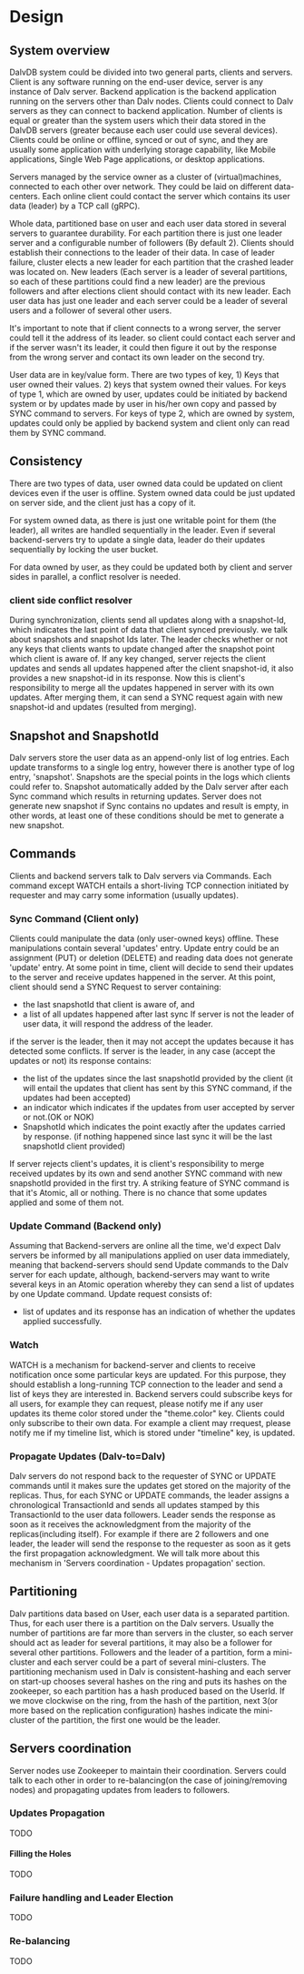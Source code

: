 # Design
## System overview
DalvDB system could be divided into two general parts, clients and servers. Client is any software running on the end-user 
device, server is any instance of Dalv server. Backend application is the backend application running on the servers
other than Dalv nodes. Clients could connect to Dalv servers as they can connect to backend application.
Number of clients is equal or greater than the system users which their data stored in the DalvDB servers 
(greater because each user could use several devices). Clients could be online or offline, synced or out of sync,
and they are usually some application with underlying storage capability, like Mobile applications, Single Web Page applications, or desktop applications.

Servers managed by the service owner as a cluster of (virtual)machines, connected to each other over network. They could be 
laid on different data-centers. Each online client could contact the server which contains its user data (leader) by a
TCP call (gRPC).

Whole data, partitioned base on user and each user data stored in several servers to guarantee durability. For each 
partition there is just one leader server and a configurable number of followers (By default 2). Clients should establish their 
connections to the leader of their data. In case of leader failure, cluster elects a new leader for each 
partition that the crashed leader was located on. New leaders (Each server is a leader of several partitions, so each of
these partitions could find a new leader) are the previous followers and after elections client should contact with its
new leader. Each user data has just one leader and each server could be a leader of several users and a follower of several other users.

It's important to note that if client connects to a wrong server, the server could tell it the address of its leader. 
so client could contact each server and if the server wasn't its leader, it could then figure it out by the response 
from the wrong server and contact its own leader on the second try.

User data are in key/value form. There are two types of key, 1) Keys that user owned their values. 2) keys that system owned their values.
For keys of type 1, which are owned by user, updates could be initiated by backend system or by updates made by user 
in his/her own copy and passed by SYNC command to servers. 
For keys of type 2, which are owned by system, updates could only be applied by backend system and client only can read them by SYNC command.

## Consistency
There are two types of data, user owned data could be updated on client devices even if the user is offline. 
System owned data could be just updated on server side, and the client just has a copy of it.

For system owned data, as there is just one writable point for them (the leader), all writes are handled sequentially 
in the leader. Even if several backend-servers try to update a single data, leader do their updates sequentially by 
locking the user bucket.

For data owned by user, as they could be updated both by client and server sides in parallel, a conflict 
resolver is needed.

### client side conflict resolver
During synchronization, clients send all updates along with a snapshot-Id, which indicates the last point of data
that client synced previously. we talk about snapshots and snapshot Ids later.
The leader checks whether or not any keys that clients wants to update changed after the snapshot point which client is aware of. If 
any key changed, server rejects the client updates and sends all updates happened after the client snapshot-id, it also 
provides a new snapshot-id in its response. Now this is client's responsibility to merge all the updates
happened in server with its own updates. After merging them, it can send a SYNC request again with new snapshot-id 
and updates (resulted from merging). 

## Snapshot and SnapshotId
Dalv servers store the user data as an append-only list of log entries. Each update transforms to a single log entry, however
there is another type of log entry, 'snapshot'. Snapshots are the special points in the logs which clients could refer to.
Snapshot automatically added by the Dalv server after each Sync command which results in returning updates. Server does 
not generate new snapshot if Sync contains no updates and result is empty, in other words, at least one of these conditions should be 
met to generate a new snapshot.

## Commands
Clients and backend servers talk to Dalv servers via Commands. Each command except WATCH entails a short-living TCP 
connection initiated by requester and may carry some information (usually updates).

### Sync Command (Client only)
Clients could manipulate the data (only user-owned keys) offline. These manipulations contain several 'updates' entry.
Update entry could be an assignment (PUT) or deletion (DELETE) and reading data does not generate 'update' entry.
At some point in time, client will decide to send their updates to the server and receive updates happened in the server. 
At this point, client should send a SYNC Request to server containing:
- the last snapshotId that client is aware of, and
- a list of all updates happened after last sync
If server is not the leader of user data, it will respond the address of the leader.

if the server is the leader, then it may not accept the updates because it has detected some conflicts. If server is
the leader, in any case (accept the updates or not) its response contains:
- the list of the updates since the last snapshotId provided by the client (it will entail the updates that client has 
sent by this SYNC command, if the updates had been accepted)
- an indicator which indicates if the updates from user accepted by server or not.(OK or NOK)
- SnapshotId which indicates the point exactly after the updates carried by response. (if nothing happened 
since last sync it will be the last snapshotId client provided)

If server rejects client's updates, it is client's responsibility to merge received updates by its own and
send another SYNC command with new snapshotId provided in the first try.
A striking feature of SYNC command is that it's Atomic, all or nothing. There is no chance that some updates applied 
and some of them not.
### Update Command (Backend only)
Assuming that Backend-servers are online all the time, we'd expect Dalv servers be informed by all manipulations
applied on user data immediately, meaning that backend-servers should send Update commands to the Dalv server for each update, 
although, backend-servers may want to write several keys in an Atomic operation whereby they can send a list of 
updates by one Update command. Update request consists of:
- list of updates
and its response has an indication of whether the updates applied successfully.

### Watch
WATCH is a mechanism for backend-server and clients to receive notification once some particular keys are updated. For this purpose, 
they should establish a long-running TCP connection to the leader and send a list of keys they are interested in.
Backend servers could subscribe keys for all users, for example they can request, please notify me if any user updates its 
theme color stored under the "theme.color" key. Clients could only subscribe to their own data. For example a 
client may rrequest, please notify me if my timeline list, which is stored under "timeline" key, is updated.

### Propagate Updates (Dalv-to=Dalv)
Dalv servers do not respond back to the requester of SYNC or UPDATE commands until it makes sure the updates get
stored on the majority of the replicas. Thus, for each SYNC or UPDATE commands, the leader assigns a chronological 
TransactionId and sends all updates stamped by this TransactionId to the user data followers. Leader sends the response
as soon as it receives the acknowledgment from the majority of the replicas(including itself).
For example if there are 2 followers and one leader, the leader will send the response to the requester as soon as it gets 
the first propagation acknowledgment. We will talk more about this mechanism in 'Servers coordination - Updates propagation' section. 

## Partitioning
Dalv partitions data based on User, each user data is a separated partition. Thus, for each user there is a partition on
the Dalv servers. Usually the number of partitions are far more than servers in the cluster, so each server should act as
leader for several partitions, it may also be a follower for several other partitions.
Followers and the leader of a partition, form a mini-cluster and each server could be a part of several mini-clusters.
The partitioning mechanism used in Dalv is consistent-hashing and each server on start-up chooses several hashes on the ring
and puts its hashes on the zookeeper, so each partition has a hash produced based on the UserId. If we move clockwise on the 
ring, from the hash of the partition, next 3(or more based on the replication configuration) hashes indicate the 
mini-cluster of the partition, the first one would be the leader.

## Servers coordination
Server nodes use Zookeeper to maintain their coordination. Servers could talk to each 
other in order to re-balancing(on the case of joining/removing nodes) and propagating updates from leaders to followers. 

### Updates Propagation
TODO
#### Filling the Holes
TODO
### Failure handling and Leader Election
TODO
### Re-balancing
TODO
